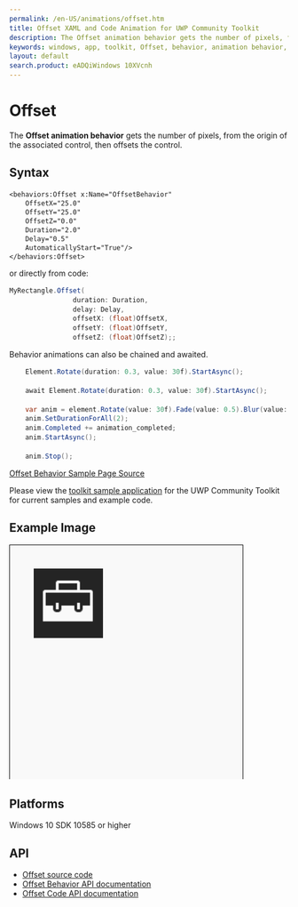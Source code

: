```yaml
---
permalink: /en-US/animations/offset.htm
title: Offset XAML and Code Animation for UWP Community Toolkit
description: The Offset animation behavior gets the number of pixels, from the origin of the associated control, then offsets the control 
keywords: windows, app, toolkit, Offset, behavior, animation behavior, offset, XAML, UWP, snapline
layout: default
search.product: eADQiWindows 10XVcnh
---
```


# Offset
The **Offset animation behavior** gets the number of pixels, from the origin of the associated control, then offsets the control. 

## Syntax
```xaml
<behaviors:Offset x:Name="OffsetBehavior" 
	OffsetX="25.0" 
	OffsetY="25.0" 
	OffsetZ="0.0" 
	Duration="2.0" 
	Delay="0.5" 
	AutomaticallyStart="True"/>
</behaviors:Offset>
```
or directly from code:

```C#
MyRectangle.Offset(
                duration: Duration,
                delay: Delay,
                offsetX: (float)OffsetX,
                offsetY: (float)OffsetY,
                offsetZ: (float)OffsetZ);;
```

Behavior animations can also be chained and awaited.

```C#
    Element.Rotate(duration: 0.3, value: 30f).StartAsync();

    await Element.Rotate(duration: 0.3, value: 30f).StartAsync();

    var anim = element.Rotate(value: 30f).Fade(value: 0.5).Blur(value: 5);
    anim.SetDurationForAll(2);
    anim.Completed += animation_completed;
    anim.StartAsync();

    anim.Stop();
```
[Offset Behavior Sample Page Source](https://github.com/Microsoft/UWPCommunityToolkit/tree/master/Microsoft.Toolkit.Uwp.SampleApp/SamplePages/Offset)

Please view the [toolkit sample application](https://github.com/Microsoft/UWPCommunityToolkit/tree/master/Microsoft.Toolkit.Uwp.SampleApp) for the UWP Community Toolkit for current samples and example code.
 
## Example Image
![Offset Behavior animation](/resources/images/Animations-Offset.gif "Offset Behavior")

## Platforms

Windows 10 SDK 10585 or higher

## API
* [Offset source code](https://github.com/Microsoft/UWPCommunityToolkit/blob/master/Microsoft.Toolkit.Uwp.UI.Animations/Behaviors/Offset.cs)
* [Offset Behavior API documentation](../api/Microsoft_Toolkit_Uwp_UI_Animations_Behaviors_Offset.htm)
* [Offset Code API documentation](../api/Microsoft_Toolkit_Uwp_UI_Animations_Composition.htm#offsetwindowsuixamluielement-associatedobjectsystemdouble-durationsystemdouble-delaysystemsingle-offsetxsystemsingle-offsetysystemsingle-offsetz)

